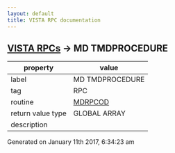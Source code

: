 ```yaml
---
layout: default
title: VISTA RPC documentation
---
```




## [VISTA RPCs](TableOfContent.md) &#8594; MD TMDPROCEDURE 

 property | value 
--- | --- 
 label | MD TMDPROCEDURE
 tag | RPC
 routine | [MDRPCOD](http://code.osehra.org/dox/Routine_MDRPCOD_source.html)
 return value type | GLOBAL ARRAY
 description | 




Generated on January 11th 2017, 6:34:23 am